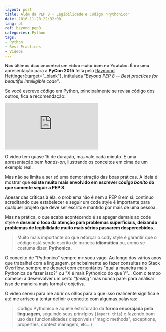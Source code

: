 ```yaml
---
layout: post
title: Além da PEP 8 - Legibilidade e Código "Pythonico"
date: 2016-11-20 22:32:00
lang: pt
ref: beyond_pep8
categories: Python
tags:
- Python
- Best Practices
- Videos
---
```


Nos últimos dias encontrei um vídeo muito bom no Youtube. É de uma apresentação
para a **PyCon 2015** feita pelo
[Raymond Hettinger][rh_twitter]{:target="_blank"}, intitulada *"Beyond PEP 8
-- Best practices for beautiful intelligible code"*.

Se você escreve código em Python, principalmente se revisa código dos outros,
fica a recomendação:

<div class="video-container">
<iframe src="https://www.youtube.com/embed/wf-BqAjZb8M" frameborder="0" allowfullscreen></iframe>
</div>

O vídeo tem quase 1h de duração, mas vale cada minuto. É uma apresentação bem
*hands-on*, ilustrando os conceitos em cima de um exemplo real.

Mas não se limita a ser só uma demonstração das boas práticas. A ideia é
mostrar que **existe muito mais envolvido em escrever *código bonito* do que
somente seguir a PEP 8**.

Apesar das críticas à ela, o problema não é nem a PEP 8 em si; continuo
acreditando que estabelecer e seguir um code style é importante para qualquer
projeto que deve ser escrito e mantido por mais de uma pessoa.

Mas na prática, o que acaba acontecendo é se apegar demais ao code style e
**desviar o foco da atenção para problemas superficiais, deixando problemas de
legibilidade muito mais sérios passarem despercebidos**.

> Muito mais importante do que reforçar o cody style é garantir que o código
> está sendo escrito de maneira **idiomática** ou, como se costuma dizer,
> **Pythonica**.

O conceito de "Pythonico" sempre me soou vago. Ao longo dos vários anos que
trabalhei com a linguagem, principalmente ao fazer consultas no Stack Overflow,
sempre me deparei com comentários "qual a maneira mais Pythonica de fazer
isso?" ou "X é mais Pythonico do que Y"... Com o tempo comecei a desenvolver
um certo *"feeling"* mas nunca parei para analisar isso de maneira mais formal
e objetiva.

O vídeo serviu para me abrir os olhos para o que isso realmente significa e até
me arrisco a tentar definir o conceito com algumas palavras:

> Código Pythonico é aquele estruturado da **forma encorajada pela linguagem**,
> seguindo seus princípios (`import this`) e fazendo bom uso das
> funcionalidades disponíveis ("magic methods", exceptions, properties, context
> managers, etc...)

[rh_twitter]: https://twitter.com/raymondh
